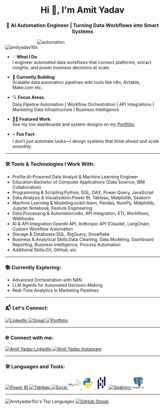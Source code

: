<h1 align="center">Hi 👋, I'm Amit Yadav</h1>
<h3 align="center">🚀 AI Automation Engineer | Turning Data Workflows into Smart Systems</h3>

<img align="right" alt="automation" width="400" src="https://user-images.githubusercontent.com/98509698/205488812-96c222ed-cbb2-4c1d-b6c2-6bdc1a42e3da.gif">

<p align="left">
  <img src="https://komarev.com/ghpvc/?username=amityadav10x&label=Profile%20views&color=0e75b6&style=flat" alt="amityadav10x" />
</p>

- 💡 **What I Do**:  
  I engineer automated data workflows that connect platforms, extract insights, and power business decisions at scale.

- 🌱 **Currently Building**:  
  Scalable data automation pipelines with tools like n8n, Airtable, Make.com etc.

- 🔍 **Focus Areas**:  
  Data Pipeline Automation | Workflow Orchestration | API Integrations | Marketing Data Infrastructure | Business Intelligence

- 👨‍💻 **Featured Work**:  
  See my live dashboards and system designs on my [Portfolio](https://amityadav10x.github.io/Portfolio_Website/index.html)

- ⚡ **Fun Fact**:  
  I don’t just automate tasks—I design systems that *think ahead* and *scale smoothly*.

---

<h3 align="left">🛠️ Tools & Technologies I Work With:</h3>

<ul>
  <li class="d-flex"><span>Profile:</span><span>AI-Powered Data Analyst & Machine Learning Engineer</span></li>
  <li class="d-flex"><span>Education:</span><span>Bachelor of Computer Applications (Data Science, IBM Collaboration)</span></li>
  
  <li class="d-flex"><span>Programming & Scripting:</span><span>Python, SQL, DAX, Power Query, JavaScript</span></li>
  
  <li class="d-flex"><span>Data Analysis & Visualization:</span><span>Power BI, Tableau, Matplotlib, Seaborn</span></li>
  
  <li class="d-flex"><span>Machine Learning & Modeling:</span><span>scikit-learn, Pandas, NumPy, Matplotlib, Jupyter Notebook, Feature Engineering</span></li>
  
  <li class="d-flex"><span>Data Processing & Automation:</span><span>n8n, API Integration, ETL Workflows, Webhooks</span></li>
  
  <li class="d-flex"><span>AI & API Integration:</span><span>OpenAI API, Anthropic API (Claude), LangChain, Custom Workflow Automation</span></li>
  
  <li class="d-flex"><span>Storage & Databases:</span><span>SQL, BigQuery, Snowflake</span></li>
  
  <li class="d-flex"><span>Business & Analytical Skills:</span><span>Data Cleaning, Data Modeling, Dashboard Reporting, Business Intelligence, Process Automation</span></li>
  
  <li class="d-flex"><span>Additional Skills:</span><span>Git, GitHub, etc</span></li>
</ul>


---

<h3 align="left">📚 Currently Exploring:</h3>

<ul>
  <li>Advanced Orchestration with N8N</li>
  <li>LLM Agents for Automated Decision-Making</li>
  <li>Real-Time Analytics in Marketing Pipelines</li>
</ul>

---

<h3 align="left">📬 Let's Connect:</h3>

<p align="left">
  <a href="https://www.linkedin.com/in/amityadav10x" target="_blank">
    <img src="https://img.shields.io/badge/LinkedIn-blue?style=for-the-badge&logo=linkedin" alt="LinkedIn"/>
  </a>
  <a href="mailto:amityadav10x@gmail.com">
    <img src="https://img.shields.io/badge/Gmail-D14836?style=for-the-badge&logo=gmail&logoColor=white" alt="Gmail"/>
  </a>
  <a href="https://amityadav10x.github.io/Portfolio_Website/index.html" target="_blank">
    <img src="https://img.shields.io/badge/Portfolio-000000?style=for-the-badge&logo=github&logoColor=white" alt="Portfolio"/>
  </a>
</p>


---

<h3 align="left">🌐 Connect with me:</h3>
<p align="left">
  <a href="https://www.linkedin.com/in/amit-yadav-417bb5288" target="blank">
    <img align="center" src="https://raw.githubusercontent.com/rahuldkjain/github-profile-readme-generator/master/src/images/icons/Social/linked-in-alt.svg" alt="Amit Yadav LinkedIn" height="30" width="40" />
  </a>
  <a href="https://www.instagram.com/yaduvanshi_amit" target="blank">
    <img align="center" src="https://raw.githubusercontent.com/rahuldkjain/github-profile-readme-generator/master/src/images/icons/Social/instagram.svg" alt="Amit Yadav Instagram" height="30" width="40" />
  </a>
<!--   <a href="https://www.kaggle.com/amityadav10x" target="blank">
    <img align="center" src="https://upload.wikimedia.org/wikipedia/commons/8/8e/Kaggle_logo.png" alt="Amit Yadav Kaggle" height="30" width="40" />
  </a> -->
</p>

---

<h3 align="left">🛠️ Languages and Tools:</h3>
<p align="left">
  <a href="https://powerbi.microsoft.com/" target="_blank" rel="noreferrer">
    <img src="https://learn.microsoft.com/es-es/training/achievements/get-started-power-bi.svg" alt="Power BI" width="40" height="40">
  </a>
  <a href="https://www.tableau.com/" target="_blank" rel="noreferrer">
    <img src="https://user-images.githubusercontent.com/32903323/43256817-e40da78a-90c5-11e8-9c84-9471549a1259.png" alt="Tableau" width="40" height="40">
  </a>
  <a href="https://products.office.com/en/excel" target="_blank" rel="noreferrer">
    <img src="https://upload.wikimedia.org/wikipedia/commons/thumb/7/73/Microsoft_Excel_2013-2019_logo.svg/1024px-Microsoft_Excel_2013-2019_logo.svg.png" alt="Excel" width="40" height="40">
  </a>
  <a href="https://www.mysql.com/" target="_blank" rel="noreferrer">
    <img src="https://raw.githubusercontent.com/devicons/devicon/master/icons/mysql/mysql-original-wordmark.svg" alt="MySQL" width="40" height="40">
  </a>
  <a href="https://www.python.org" target="_blank" rel="noreferrer">
    <img src="https://raw.githubusercontent.com/devicons/devicon/master/icons/python/python-original.svg" alt="Python" width="40" height="40">
  </a>
  <a href="https://pandas.pydata.org/" target="_blank" rel="noreferrer">
    <img src="https://raw.githubusercontent.com/devicons/devicon/2ae2a900d2f041da66e950e4d48052658d850630/icons/pandas/pandas-original.svg" alt="Pandas" width="40" height="40">
  </a>
  <a href="https://seaborn.pydata.org/" target="_blank" rel="noreferrer">
    <img src="https://seaborn.pydata.org/_images/logo-mark-lightbg.svg" alt="Seaborn" width="40" height="40">
  </a>
  <a href="https://www.postgresql.org" target="_blank" rel="noreferrer">
    <img src="https://raw.githubusercontent.com/devicons/devicon/master/icons/postgresql/postgresql-original-wordmark.svg" alt="PostgreSQL" width="40" height="40">
  </a>
</p>

---
![Amityadav10x's Top Languages](https://github-readme-stats.vercel.app/api/top-langs/?username=Amityadav10x&theme=vue-dark&show_icons=true&hide_border=true&layout=compact)
<a href="https://git.io/streak-stats"><img src="https://git-hub-streak-stats.vercel.app?user=Amityadav10x&theme=highcontrast" alt="GitHub Streak" /></a>

